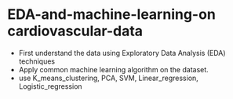 # EDA-and-machine-learning-on cardiovascular-data
* First understand the data using Exploratory Data Analysis (EDA) techniques
* Apply common machine learning algorithm on the dataset.
* use K_means_clustering, PCA, SVM, Linear_regression, Logistic_regression